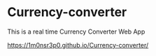# Currency-converter
This is a real time Currency Converter Web App


https://1m0nsr3p0.github.io/Currency-converter/